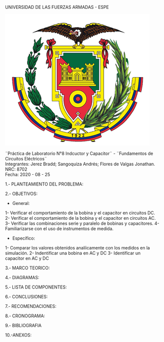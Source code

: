 UNIVERSIDAD DE LAS FUERZAS ARMADAS - ESPE

![](https://github.com/BraddJCJ/Informe5_Jerez_Sangoquiza_Zambrano/blob/master/img/Logo_ESPE.png)

¨Práctica de Laboratorio N°8 Indcuctor y Capacitor¨ - 
¨Fundamentos de Circuitos Eléctricos¨  
Integrantes: Jerez Bradd; Sangoquiza Andrés; Flores de Valgas Jonathan.  
NRC: 8702   
Fecha: 2020 - 08 - 25  

1.- PLANTEAMIENTO DEL PROBLEMA:


2.- OBJETIVOS:

* General: 

1- Verificar el comportamiento de la bobina y el capacitor en circuitos DC.
2- Verificar el comportamiento de la bobina y el capacitor en circuitos AC.
3- Verificar las combinaciones serie y paralelo de bobinas y capacitores.
4- Familiarizarse con el uso de instrumentos de medida.


* Específico:

1- Comparar los valores obtenidos analíicamente con los medidos en la simulación.
2- Indentificar una bobina en AC y DC
3- Identificar un capacitor en AC y DC

3.- MARCO TEORICO:




4.- DIAGRAMAS:



5.- LISTA DE COMPONENTES:



 
6.- CONCLUSIONES:


7.- RECOMENDACIONES:


8.- CRONOGRAMA:


9.- BIBLIOGRAFIA
 


 10.-ANEXOS:
 
